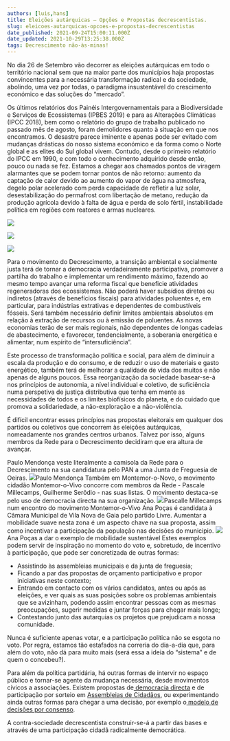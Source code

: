 ```yaml
---
authors: [luis,hans]
title: ​​Eleições autárquicas – Opções e Propostas decrescentistas.
slug: eleicoes-autarquicas-opcoes-e-propostas-decrescentistas
date_published: 2021-09-24T15:00:11.000Z
date_updated: 2021-10-29T13:25:38.000Z
tags: Decrescimento não-às-minas!
---
```

No dia 26 de Setembro vão decorrer as eleições autárquicas em todo o território nacional sem que na maior parte dos municípios haja propostas convincentes para a necessária transformação radical e da sociedade, abolindo, uma vez por todas, o paradigma insustentável do crescimento económico e das soluções do “mercado”.

Os últimos relatórios dos Painéis Intergovernamentais para a Biodiversidade e Serviços de Ecossistemas (IPBES 2019) e para as Alterações Climáticas (IPCC 2018), bem como o relatório do grupo de trabalho publicado no passado mês de agosto, foram demolidores quanto à situação em que nos encontramos. O desastre parece iminente e apenas pode ser evitado com mudanças drásticas do nosso sistema económico e da forma como o Norte global e as elites do Sul global vivem. Contudo, desde o primeiro relatório do IPCC em 1990, e com todo o conhecimento adquirido desde então, pouco ou nada se fez. Estamos a chegar aos chamados pontos de viragem alarmantes que se podem tornar pontos de não retorno: aumento da captação de calor devido ao aumento do vapor de água na atmosfera, degelo polar acelerado com perda capacidade de refletir a luz solar, desestabilização do permafrost com libertação de metano, redução da produção agrícola devido à falta de água e perda de solo fértil, instabilidade política em regiões com reatores e armas nucleares.

![](/content/images/2021/09/image1.png)

![](/content/images/2021/09/image2.png)

![](/content/images/2021/09/image3.png)

Para o movimento do Decrescimento, a transição ambiental e socialmente justa terá de tornar a democracia verdadeiramente participativa, promover a partilha do trabalho e implementar um rendimento máximo, fazendo ao mesmo tempo avançar uma reforma fiscal que beneficie atividades regeneradoras dos ecossistemas. Não poderá haver subsídios diretos ou indiretos (através de benefícios fiscais) para atividades poluentes e, em particular, para indústrias extrativas e dependentes de combustíveis fósseis. Será também necessário definir limites ambientais absolutos em relação à extração de recursos ou à emissão de poluentes. As novas economias terão de ser mais regionais, não dependentes de longas cadeias de abastecimento, e favorecer, tendencialmente, a soberania energética e alimentar, num espírito de “intersuficiência”.

Este processo de transformação política e social, para além de diminuir a escala da produção e do consumo, e de reduzir o uso de materiais e gasto energético, também terá de melhorar a qualidade de vida dos muitos e não apenas de alguns poucos. Essa reorganização da sociedade basear-se-á nos princípios de autonomia, a nível individual e coletivo, de suficiência numa perspetiva de justiça distributiva que tenha em mente as necessidades de todos e os limites biofísicos do planeta, e do cuidado que promova a solidariedade, a não-exploração e a não-violência.

É difícil encontrar esses princípios nas propostas eleitorais em qualquer dos partidos ou coletivos que concorrem às eleições autárquicas, nomeadamente nos grandes centros urbanos. Talvez por isso, alguns membros da Rede para o Decrescimento decidiram que era altura de avançar.

Paulo Mendonça veste literalmente a camisola da Rede para o Decrescimento na sua candidatura pelo PAN a uma Junta de Freguesia de Oeiras.
![](https://lh4.googleusercontent.com/K9oOLJXVd7uwHvAVntPMKhWIYw1oVvcfZyH6EfFW_n_hbT0yFR25hYhPCa_-nDE1Oj-ZUH1iK_BTFLtt5sjw7wjFWbkvK3Fc7phdNss-QfyXIDl0uQt1iiMY0gY0_VvcuVT3n6uo=s0)Paulo Mendonça
Também em Montemor-o-Novo, o movimento cidadão Montemor-o-Vivo concorre com membros da Rede - Pascale Millecamps, Guilherme Serôdio - nas suas listas. O movimento destaca-se pelo uso de democracia directa na sua organização.
![](https://lh5.googleusercontent.com/cbL8WYDSpRFZ3MHfe0Yan-uO2Nz1e7Yt3Kdl2NsV8bTKwDeZioJ1e2jwo3X9TvJHPW38UcJqJ7hQ_zDWOKxmMrdhba_S0WaUMcsQ_-GwVsH1lCw81Ygmz_wdXHyiWZP3IqTrrQDk=s0)Pascalle Millecamps num encontro do movimento Montemor-o-Vivo
Ana Poças é candidata à Câmara Municipal de Vila Nova de Gaia pelo partido Livre. Aumentar a mobilidade suave nesta zona é um aspecto chave na sua proposta, assim como incentivar a participação da população nas decisões do municipio.
![](https://lh5.googleusercontent.com/QJeiGu7oCqu1tT5lbDu0RajfQWqw-DPKamiG4q-A8h0Nb7VpKM-Fe8aRH4NZ4T1cg2gHLaux3w3_ycrV49D0sTD0vYY-vka45bFwjKxm0dutghQ2eDpVzYiZj1lKrRPC_U963hAQ=s0)Ana Poças a dar o exemplo de mobilidade sustentável
Estes exemplos podem servir de inspiração no momento do voto e, sobretudo, de incentivo à participação, que pode ser concretizada de outras formas:

- Assistindo às assembleias municipais e da junta de freguesia;
- Ficando a par das propostas de orçamento participativo e propor iniciativas neste contexto;
- Entrando em contacto com os vários candidatos, antes ou após as eleições, e ver quais as suas posições sobre os problemas ambientais que se avizinham, podendo assim encontrar pessoas com as mesmas preocupações, sugerir medidas e juntar forças para chegar mais longe;
- Contestando junto das autarquias os projetos que prejudicam a nossa comunidade.

Nunca é suficiente apenas votar, e a participação política não se esgota no voto. Por regra, estamos tão estafados na correria do dia-a-dia que, para além do voto, não dá para muito mais (será essa a ideia do “sistema” e de quem o concebeu?).

Para além da política partidária, há outras formas de intervir no espaço público e tornar-se agente da mudança necessária, desde movimentos cívicos a associações. Existem propostas de[ democracia directa](https://pt.wikipedia.org/wiki/Democracia_direta) e de participação por sorteio em [Assembleias de Cidadãos](http://www.forumdoscidadaos.pt/), ou experimentando ainda outras formas para chegar a uma decisão, por exemplo o[ modelo de decisões por consenso](https://pt.wikipedia.org/wiki/Decis%C3%A3o_por_consenso).

A contra-sociedade decrescentista construir-se-á a partir das bases e através de uma participação cidadã radicalmente democrática.
